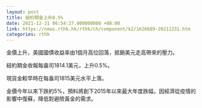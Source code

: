 ```yaml
---
layout: post
title: 紐約期金上升0.5%
date: 2021-12-31 06:54:27.000000000 +08:00
link: https://news.rthk.hk/rthk/ch/component/k2/1626689-20211231.htm
categories: rthk
---
```


金價上升，美國國債收益率由1個月高位回落，抵銷美元走高帶來的壓力。

紐約期金收報每盎司1814.1美元，上升0.5%。

現貨金較早時在每盎司1815美元水平上落。

金價今年以來下跌約5%，預料將創下2015年以來最大年度跌幅，因經濟從疫情的影響中復蘇，降低對避險黃金的需求。
